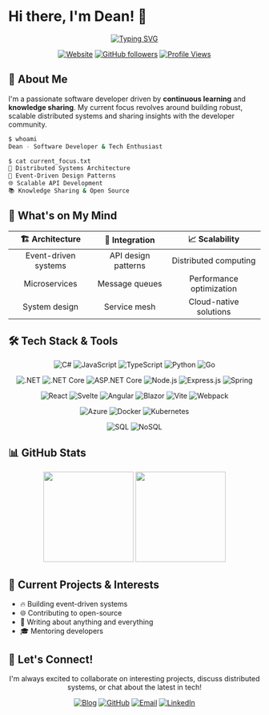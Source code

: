 # Hi there, I'm Dean! 👋

<div align="center">

[![Typing SVG](https://readme-typing-svg.herokuapp.com?font=Fira+Code&size=22&duration=3000&pause=1000&color=36BCF7&center=true&vCenter=true&width=600&lines=Software+Developer+%26+Tech+Enthusiast;Passionate+about+Distributed+Systems;Always+Learning+%26+Building)](https://git.io/typing-svg)

[![Website](https://img.shields.io/badge/Website-deanmilojevic.com-blue?style=flat-square&logo=globe)](https://deanmilojevic.com)
[![GitHub followers](https://img.shields.io/github/followers/D34NM?style=flat-square&logo=github)](https://github.com/D34NM)
[![Profile Views](https://komarev.com/ghpvc/?username=D34NM&style=flat-square&color=blue)](https://github.com/D34NM)

</div>

## 🚀 About Me

I'm a passionate software developer driven by **continuous learning** and **knowledge sharing**. My current focus revolves around building robust, scalable distributed systems and sharing insights with the developer community.

```bash
$ whoami
Dean - Software Developer & Tech Enthusiast

$ cat current_focus.txt
🎯 Distributed Systems Architecture
🔧 Event-Driven Design Patterns
🌐 Scalable API Development
📚 Knowledge Sharing & Open Source
```

## 💭 What's on My Mind

<div align="center">

| 🏗️ **Architecture** | 🔗 **Integration** | 📈 **Scalability** |
|:---:|:---:|:---:|
| Event-driven systems | API design patterns | Distributed computing |
| Microservices | Message queues | Performance optimization |
| System design | Service mesh | Cloud-native solutions |

</div>

## 🛠️ Tech Stack & Tools

<div align="center">

![C#](https://img.shields.io/badge/C%23-239120?style=for-the-badge&logo=c-sharp&logoColor=white)
![JavaScript](https://img.shields.io/badge/JavaScript-F7DF1E?style=for-the-badge&logo=javascript&logoColor=black)
![TypeScript](https://img.shields.io/badge/TypeScript-007ACC?style=for-the-badge&logo=typescript&logoColor=white)
![Python](https://img.shields.io/badge/Python-3776AB?style=for-the-badge&logo=python&logoColor=white)
![Go](https://img.shields.io/badge/Go-00ADD8?style=for-the-badge&logo=go&logoColor=white)

![.NET](https://img.shields.io/badge/.NET-5C2D91?style=for-the-badge&logo=.net&logoColor=white)
![.NET Core](https://img.shields.io/badge/.NET%20Core-5C2D91?style=for-the-badge&logo=.net&logoColor=white)
![ASP.NET Core](https://img.shields.io/badge/ASP.NET%20Core-512BD4?style=for-the-badge&logo=.net&logoColor=white)
![Node.js](https://img.shields.io/badge/Node.js-43853D?style=for-the-badge&logo=node.js&logoColor=white)
![Express.js](https://img.shields.io/badge/Express.js-404D59?style=for-the-badge&logo=express&logoColor=white)
![Spring](https://img.shields.io/badge/Spring-6DB33F?style=for-the-badge&logo=spring&logoColor=white)

![React](https://img.shields.io/badge/React-20232A?style=for-the-badge&logo=react&logoColor=61DAFB)
![Svelte](https://img.shields.io/badge/Svelte-4A4A55?style=for-the-badge&logo=svelte&logoColor=FF3E00)
![Angular](https://img.shields.io/badge/Angular-DD0031?style=for-the-badge&logo=angular&logoColor=white)
![Blazor](https://img.shields.io/badge/Blazor-512BD4?style=for-the-badge&logo=blazor&logoColor=white)
![Vite](https://img.shields.io/badge/Vite-646CFF?style=for-the-badge&logo=vite&logoColor=white)
![Webpack](https://img.shields.io/badge/Webpack-8DD6F9?style=for-the-badge&logo=webpack&logoColor=black)

![Azure](https://img.shields.io/badge/Microsoft%20Azure-0078D4?style=for-the-badge&logo=microsoft-azure&logoColor=white)
![Docker](https://img.shields.io/badge/Docker-2496ED?style=for-the-badge&logo=docker&logoColor=white)
![Kubernetes](https://img.shields.io/badge/Kubernetes-326CE5?style=for-the-badge&logo=kubernetes&logoColor=white)

![SQL](https://img.shields.io/badge/SQL-336791?style=for-the-badge&logo=database&logoColor=white)
![NoSQL](https://img.shields.io/badge/NoSQL-4EA94B?style=for-the-badge&logo=database&logoColor=white)

</div>

## 📊 GitHub Stats

<div align="center">

<img height="180em" src="https://github-readme-stats.vercel.app/api?username=D34NM&show_icons=true&theme=tokyonight&include_all_commits=true&count_private=true"/>
<img height="180em" src="https://github-readme-stats.vercel.app/api/top-langs/?username=D34NM&layout=compact&theme=tokyonight"/>

</div>

## 🎯 Current Projects & Interests

- 🔥 Building event-driven systems
- 🌐 Contributing to open-source
- 📝 Writing about anything and everything
- 🎓 Mentoring developers

## 🤝 Let's Connect!

<div align="center">

I'm always excited to collaborate on interesting projects, discuss distributed systems, or chat about the latest in tech!

[![Blog](https://img.shields.io/badge/Portfolio-deanamite.dev-blue?style=for-the-badge&logo=globe)](https://deanamite.dev)
[![GitHub](https://img.shields.io/badge/GitHub-D34NM-black?style=for-the-badge&logo=github)](https://github.com/D34NM)
[![Email](https://img.shields.io/badge/Email-Contact-red?style=for-the-badge&logo=gmail)](mailto:hello@deanamite.dev)
[![LinkedIn](https://img.shields.io/badge/LinkedIn-Connect-blue?style=for-the-badge&logo=linkedin)](https://www.linkedin.com/in/deanmilojevic/)

</div>
